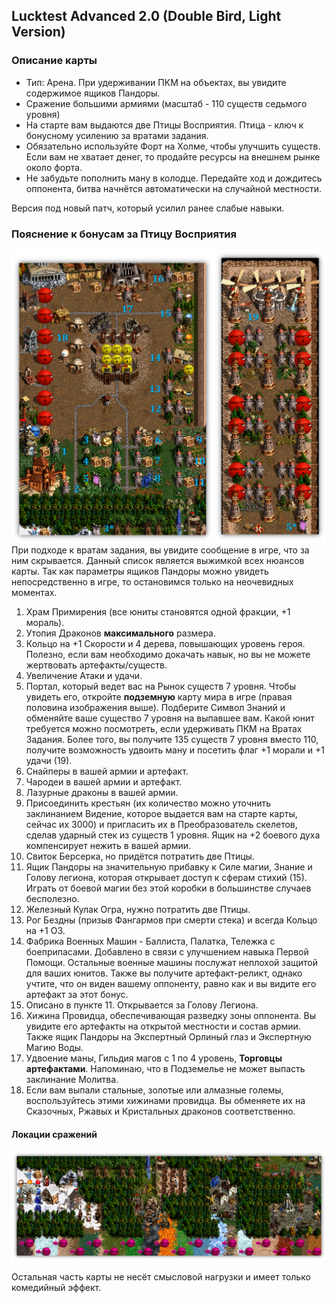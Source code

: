 ## Lucktest Advanced 2.0 (Double Bird, Light Version)

### Описание карты

- Тип: Арена. При удерживании ПКМ на объектах, вы увидите содержимое ящиков Пандоры.
- Сражение большими армиями (масштаб - 110 существ седьмого уровня)
- На старте вам выдаются две Птицы Восприятия. Птица - ключ к бонусному усилению за вратами задания.
- Обязательно используйте Форт на Холме, чтобы улучшить существ. Если вам не хватает денег, то продайте ресурсы на внешнем рынке около форта.
- Не забудьте пополнить ману в колодце. Передайте ход и дождитесь оппонента, битва начнётся автоматически на случайной местности.

Версия под новый патч, который усилил ранее слабые навыки.

### Пояснение к бонусам за Птицу Восприятия

![](images/map.png)
При подходе к вратам задания, вы увидите сообщение в игре, что за ним скрывается. Данный список является выжимкой всех нюансов карты.
Так как параметры ящиков Пандоры можно увидеть непосредственно в игре, то остановимся только на неочевидных моментах.
1. Храм Примирения (все юниты становятся одной фракции, +1 мораль).
2. Утопия Драконов **максимального** размера.
3. Кольцо на +1 Скорости и 4 дерева, повышающих уровень героя. Полезно, если вам необходимо докачать навык, но вы не можете жертвовать артефакты/существ.
4. Увеличение Атаки и удачи.
5. Портал, который ведет вас на Рынок существ 7 уровня. Чтобы увидеть его, откройте **подземную** карту мира в игре (правая половина изображения выше). Подберите Символ Знаний и обменяйте ваше существо 7 уровня на выпавшее вам. Какой юнит требуется можно посмотреть, если удерживать ПКМ на Вратах Задания. Более того, вы получите 135 существ 7 уровня вместо 110, получите возможность удвоить ману и посетить флаг +1 морали и +1 удачи (19).
6. Снайперы в вашей армии и артефакт.
7. Чародеи в вашей армии и артефакт.
8. Лазурные драконы в вашей армии.
9. Присоединить крестьян (их количество можно уточнить заклинанием Видение, которое выдается вам на старте карты, сейчас их 3000) и пригласить их в Преобразователь скелетов, сделав ударный стек из существ 1 уровня. Ящик на +2 боевого духа компенсирует нежить в вашей армии.
10. Свиток Берсерка, но придётся потратить две Птицы.
11. Ящик Пандоры на значительную прибавку к Силе магии, Знание и Голову легиона, которая открывает доступ к сферам стихий (15). Играть от боевой магии без этой коробки в большинстве случаев бесполезно.
12. Железный Кулак Огра, нужно потратить две Птицы.
13. Рог Бездны (призыв Фангармов при смерти стека) и всегда Кольцо на +1 ОЗ.
14. Фабрика Военных Машин - Баллиста, Палатка, Тележка с боеприпасами. Добавлено в связи с улучшением навыка Первой Помощи. Остальные военные машины послужат неплохой защитой для ваших юнитов. Также вы получите артефакт-реликт, однако учтите, что он виден вашему оппоненту, равно как и вы видите его артефакт за этот бонус.
15. Описано в пункте 11. Открывается за Голову Легиона.
16. Хижина Провидца, обеспечивающая разведку зоны оппонента. Вы увидите его артефакты на открытой местности и состав армии. Также ящик Пандоры на Экспертный Орлиный глаз и Экспертную Магию Воды.
17. Удвоение маны, Гильдия магов с 1 по 4 уровень, **Торговцы артефактами**. Напоминаю, что в Подземелье не может выпасть заклинание Молитва.
18. Если вам выпали стальные, золотые или алмазные големы, воспользуйтесь этими хижинами провидца. Вы обменяете их на Сказочных, Ржавых и Кристальных драконов соответственно.

#### Локации сражений

![](images/undermap.png)

Остальная часть карты не несёт смысловой нагрузки и имеет только комедийный эффект.
   
